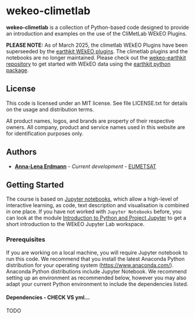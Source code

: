 # wekeo-climetlab
 
**wekeo-climetlab** is a collection of Python-based code 
designed to provide an introduction and examples on the use 
of the CliMetLab WEkEO Plugins.

**PLEASE NOTE:** As of March 2025, the climetlab WEkEO Plugins have been superseeded by the [earthkit WEkEO plugins]('https://earthkit-data.readthedocs.io/en/latest/examples/wekeo.html'). The climetlab plugins and the notebooks are no longer maintained. Please check out the [wekeo-earthkit repository]('https://github.com/wekeo/wekeo4data/tree/main/wekeo-earthkit') to get started with WEkEO data using the [earthkit python package](https://github.com/ecmwf/earthkit).  

## License
 
This code is licensed under an MIT license. 
See file LICENSE.txt for details on the usage and distribution terms.

All product names, logos, and brands are property of their respective owners. 
All company, product and service names used in this website are for 
identification purposes only.
 
## Authors
* [**Anna-Lena Erdmann**](mailto://annalena.erdmann@eumetsat.int) - *Current development* - [EUMETSAT](http://www.eumetsat.int)
 
## Getting Started
  
The course is based on [Jupyter notebooks](https://jupyter.org/), which allow
a high-level of interactive learning, as code, text description and 
visualisation is combined in one place. If you have not worked with 
`Jupyter Notebooks` before, you can look at the module 
[Introduction to Python and Project Jupyter](./welcome_to_wekeo_jupyterlab.ipynb) 
to get a short introduction to the WEkEO Jupyter Lab workspace.

### Prerequisites
 
If you are working on a local machine, you will require Jupyter notebook to run this code. We recommend that you install the
latest Anaconda Python distribution for your operating system (https://www.anaconda.com/). 
Anaconda Python distributions include Jupyter Notebook. We recommend setting up an
environment as recommended below, however you may also adapt your current Python 
environment to include the dependencies listed.
 
#### Dependencies - CHECK VS yml...
TODO

